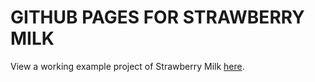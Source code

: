 # GITHUB PAGES FOR STRAWBERRY MILK

View a working example project of Strawberry Milk [here](https://blckunicorn.art/strawberrymilk).
